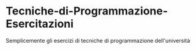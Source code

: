 # Tecniche-di-Programmazione-Esercitazioni

Semplicemente gli esercizi di tecniche di programmazione dell'università
